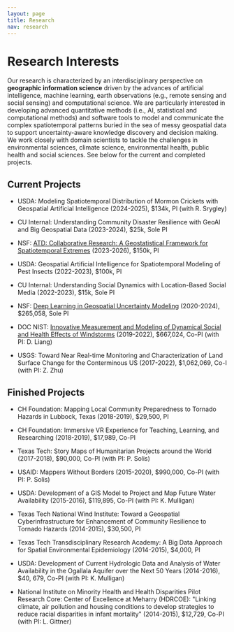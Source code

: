 ```yaml
---
layout: page
title: Research
nav: research
---
```


<!--<div class="col-xs-12 col-md-12" markdown="1"> -->

# Research Interests

Our research is characterized by an interdisciplinary perspective on
**geographic information science** driven by the advances of artificial
intelligence, machine learning, earth observations (e.g., remote sensing
and social sensing) and computational science. We are particularly
interested in developing advanced quantitative methods (i.e., AI,
statistical and computational methods) and software tools to model and
communicate the complex spatiotemporal patterns buried in the sea of messy
geospatial data to support uncertainty-aware knowledge discovery and
decision making. We work closely with domain scientists to tackle the
challenges in environmental sciences, climate science, environmental
health, public health and social sciences. See below for the current and
completed projects.

<!--Particularly, we focus on the development of statistical and
computational methodologies for (a) integrating **heterogeneous sources of
geographic information** (e.g., incompatible scales) for geographic
analysis; (b) characterizing and modeling **complex spatiotemporal
patterns** in geographic phenomena and processes; (c) characterizing and
modeling **spatiotemporal bias and uncertainty** of geographic information
and the associated impacts; (d) addressing the **computing challenges**
when the data scale and model complexity increase dramatically; and (e)
building geospatial-enabled **cyberinfrastructure** for domain scientists.
-->


<!--</div> -->

<!--<div class="col-xs-12 col-md-12 resobj" markdown="1"> -->

## Current Projects 

+ USDA: Modeling Spatiotemporal Distribution of Mormon Crickets with Geospatial Artificial Intelligence (2024-2025), $134k, PI (with R. Srygley)

+ CU Internal: Understanding Community Disaster Resilience with GeoAI and Big Geospatial Data (2023-2024), $25k, Sole PI

+ NSF: [ATD: Collaborative Research: A Geostatistical Framework for Spatiotemporal Extremes](../nsf-extreme) (2023-2026), $150k, PI 

+ USDA:  Geospatial Artificial Intelligence for Spatiotemporal Modeling of Pest Insects (2022-2023), $100k, PI 

+ CU Internal:  Understanding Social Dynamics with Location-Based Social Media (2022-2023), $15k, Sole PI

+ NSF:  [Deep Learning in Geospatial Uncertainty Modeling](../nsf-uncertainty) (2020-2024), $265,058, Sole PI

+ DOC NIST: [Innovative Measurement and Modeling of Dynamical Social and Health Effects of Windstorms](../nist-hazards) (2019-2022), $667,024, Co-PI (with PI: D. Liang)

+ USGS: Toward Near Real-time Monitoring and Characterization of Land Surface Change for the Conterminous US (2017-2022), $1,062,069, Co-I (with PI: Z. Zhu)


## Finished Projects 

+ CH Foundation: Mapping Local Community Preparedness to Tornado Hazards in Lubbock, Texas (2018-2019), $29,500, PI

+ CH Foundation: Immersive VR Experience for Teaching, Learning, and Researching (2018-2019), $17,989, Co-PI

+ Texas Tech: Story Maps of Humanitarian Projects around the World (2017-2018), $90,000, Co-PI (with PI: P. Solis)

+ USAID: Mappers Without Borders (2015-2020), $990,000, Co-PI (with PI: P. Solis)

+ USDA: Development of a GIS Model to Project and Map Future Water Availability (2015-2016), $119,895, Co-PI (with PI: K. Mulligan)

+ Texas Tech National Wind Institute: Toward a Geospatial Cyberinfrastructure for Enhancement of Community Resilience to Tornado Hazards (2014-2015), $30,500, PI 

+ Texas Tech Transdisciplinary Research Academy: A Big Data Approach for Spatial Environmental Epidemiology (2014-2015), $4,000, PI

+ USDA: Development of Current Hydrologic Data and Analysis of Water Availability in the Ogallala Aquifer over the Next 50 Years (2014-2016), $40, 679, Co-PI (with PI: K. Mulligan)

+ National Institute on Minority Health and Health Disparities Pilot Research Core: Center of Excellence at Meharry (HDRCOE): "Linking climate, air pollution and housing conditions to develop strategies to reduce racial disparities in infant mortality" (2014-2015), $12,729, Co-PI (with PI: L. Gittner)

<!--</div> -->
